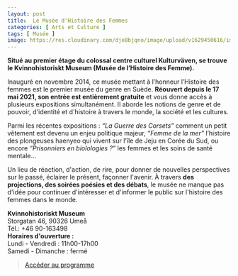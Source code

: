 ```yaml
---
layout: post
title:  Le Musée d'Histoire des Femmes
categories: [ Arts et Culture ]
tags: [ Musée ]
image: https://res.cloudinary.com/dje8bjqno/image/upload/v1629450616/images/articlecover/DSC07066_oyvh5t.jpg
---
```

**Situé au premier étage du colossal centre culturel Kulturväven, se trouve le Kvinnohistoriskt Museum (Musée de l’Histoire des Femme).**  

Inauguré en novembre 2014, ce musée mettant à l’honneur l’Histoire des femmes est le premier musée du genre en Suède. **Réouvert depuis le 17 mai 2021, son entrée est entièrement gratuite** et vous donne accès à plusieurs expositions simultanément. Il aborde les notions de genre et de pouvoir, d'identité et d'histoire à travers le monde, la société et les cultures. 

Parmi les récentes expositions : *“La Guerre des Corsets”* comment un petit vêtement est devenu un enjeu politique majeur, *“Femme de la mer”* l’histoire des plongeuses haenyeo qui vivent sur l'île de Jeju en Corée du Sud, ou encore *“Prisonniers en biolologies ?”* les femmes et les soins de santé mentale... 

Un lieu de réaction, d'action, de rire, pour donner de nouvelles perspectives sur le passé, éclairer le présent, façonner l'avenir. À travers **des projections, des soirées poésies et des débats**, le musée ne manque pas d'idée pour continuer d'intéresser et d'informer le public sur l'histoire des femmes dans le monde.  

**Kvinnohistoriskt Museum**  
Storgatan 46, 90326 Umeå  
Tél.: +46 90-163498  
**Horaires d'ouverture :**  
Lundi - Vendredi : 11h00-17h00  
Samedi - Dimanche : fermé  

><a href="https://www.kvinnohistoriskt.se/">Accéder au programme</a>